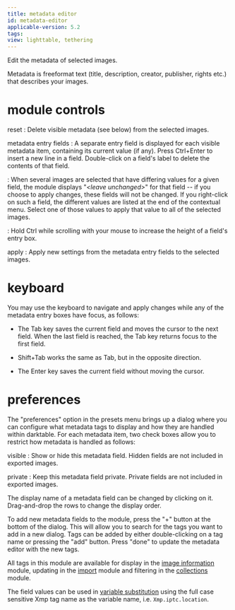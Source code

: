 ```yaml
---
title: metadata editor
id: metadata-editor
applicable-version: 5.2
tags:
view: lighttable, tethering
---
```


Edit the metadata of selected images.

Metadata is freeformat text (title, description, creator, publisher, rights etc.) that describes your images.

# module controls

reset
: Delete visible metadata (see below) from the selected images.

metadata entry fields
: A separate entry field is displayed for each visible metadata item, containing its current value (if any). Press Ctrl+Enter to insert a new line in a field. Double-click on a field's label to delete the contents of that field.

: When several images are selected that have differing values for a given field, the module displays "_\<leave unchanged\>_" for that field -- if you choose to apply changes, these fields will not be changed. If you right-click on such a field, the different values are listed at the end of the contextual menu. Select one of those values to apply that value to all of the selected images.

: Hold Ctrl while scrolling with your mouse to increase the height of a field's entry box. 

apply
: Apply new settings from the metadata entry fields to the selected images.

# keyboard

You may use the keyboard to navigate and apply changes while any of the metadata entry boxes have focus, as follows:

- The Tab key saves the current field and moves the cursor to the next field. When the last field is reached, the Tab key returns focus to the first field.

- Shift+Tab works the same as Tab, but in the opposite direction.

- The Enter key saves the current field without moving the cursor.

# preferences

The "preferences" option in the presets menu brings up a dialog where you can configure what metadata tags to display and how they are handled within darktable. For each metadata item, two check boxes allow you to restrict how metadata is handled as follows:

visible
: Show or hide this metadata field. Hidden fields are not included in exported images.
 
private
: Keep this metadata field private. Private fields are not included in exported images.

The display name of a metadata field can be changed by clicking on it. Drag-and-drop the rows to change the display order.

To add new metadata fields to the module, press the "+" button at the bottom of the dialog. This will allow you to search for the tags you want to add in a new dialog. Tags can be added by either double-clicking on a tag name or pressing the "add" button. Press "done" to update the metadata editor with the new tags.

All tags in this module are available for display in the [image information](./image-information.md) module, updating in the [import](../lighttable/import.md) module and filtering in the [collections](./collections.md) module.

The field values can be used in [variable substitution](../../../special-topics/variables.md) using the full case sensitive Xmp tag name as the variable name, i.e. `Xmp.iptc.location`.
